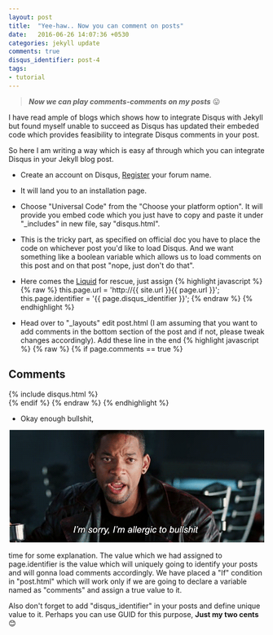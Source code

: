 ```yaml
---
layout: post
title:  "Yee-haw.. Now you can comment on posts"
date:   2016-06-26 14:07:36 +0530
categories: jekyll update
comments: true
disqus_identifier: post-4
tags:
- tutorial
---
```

> ***Now we can play comments-comments on my posts*** :stuck_out_tongue:

I have read ample of blogs which shows how to integrate Disqus with Jekyll but found myself unable to succeed as Disqus has updated their embeded code which provides feasibility to integrate Disqus comments in your post.

So here I am writing a way which is easy af through which you can integrate Disqus in your Jekyll blog post.

*  Create an account on Disqus, [Register][Register] your forum name.
*  It will land you to an installation page.
*  Choose "Universal Code" from the "Choose your platform option".
  It will provide you embed code which you just have to copy and paste it under "_includes" in new file, say "disqus.html".
*  This is the tricky part, as specified on official doc you have to place the code on whichever post you'd like to load Disqus. And we want something like a boolean variable which allows us to load comments on this post and on that post "nope, just don't do that".
*  Here comes the [Liquid][Liquid] for rescue, just assign
{% highlight javascript %}
{% raw %}
this.page.url = 'http://{{ site.url }}{{ page.url }}';
this.page.identifier = '{{ page.disqus_identifier }}';
{% endraw %}
{% endhighlight %}

*  Head over to "_layouts" edit post.html (I am assuming that you want to add comments in the bottom section of the post and if not, please tweak changes accordingly). Add these line in the end
{% highlight javascript %}
{% raw %}
{% if page.comments == true %}
<section id="comments">
  <h1 class="title">Comments</h1>
  {% include disqus.html %}
</section>
{% endif %}
{% endraw %}
{% endhighlight %}

*  Okay enough bullshit,

<center><img src="/images/bullshit.gif" /></center>
<p/>
 time for some explanation. The value which we had assigned to page.identifier is the value which will uniquely going to identify your posts and will gonna load comments accordingly. We have placed a "If" condition in "post.html" which will work only if we are going to declare a variable named as "comments" and assign a true value to it.

Also don't forget to add "disqus_identifier" in your posts and define unique value to it. Perhaps you can use GUID for this purpose, **Just my two cents** :blush:

[Register]: http://disqus.com/Register
[Liquid]: https://github.com/Shopify/liquid/wiki
